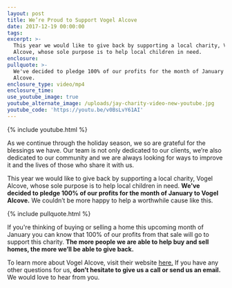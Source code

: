 ```yaml
---
layout: post
title: We’re Proud to Support Vogel Alcove
date: 2017-12-19 00:00:00
tags:
excerpt: >-
  This year we would like to give back by supporting a local charity, Vogel
  Alcove, whose sole purpose is to help local children in need.
enclosure:
pullquote: >-
  We've decided to pledge 100% of our profits for the month of January to Vogel
  Alcove.
enclosure_type: video/mp4
enclosure_time:
use_youtube_image: true
youtube_alternate_image: /uploads/jay-charity-video-new-youtube.jpg
youtube_code: 'https://youtu.be/v0BsLvY61AI'
---
```



{% include youtube.html %}

As we continue through the holiday season, we so are grateful for the blessings we have. Our team is not only dedicated to our clients, we’re also dedicated to our community and we are always looking for ways to improve it and the lives of those who share it with us.

This year we would like to give back by supporting a local charity, Vogel Alcove, whose sole purpose is to help local children in need. **We've decided to pledge 100% of our profits for the month of January to Vogel Alcove.** We couldn’t be more happy to help a worthwhile cause like this.

{% include pullquote.html %}

If you're thinking of buying or selling a home this upcoming month of January you can know that 100% of our profits from that sale will go to support this charity. **The more people we are able to help buy and sell homes, the more we’ll be able to give back.**

To learn more about Vogel Alcove, visit their website [here.](https://vogelalcove.org/home/the-problem/) If you have any other questions for us, **don’t hesitate to give us a call or send us an email.** We would love to hear from you.